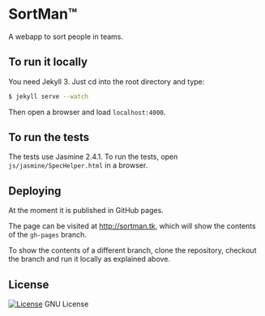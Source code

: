 # SortMan&trade;

A webapp to sort people in teams.


## To run it locally

You need Jekyll 3. Just cd into the root directory and type:

```bash
$ jekyll serve --watch
```

Then open a browser and load `localhost:4000`.


## To run the tests

The tests use Jasmine 2.4.1. 
To run the tests, open `js/jasmine/SpecHelper.html` in a browser.


## Deploying

At the moment it is published in GitHub pages.

The page can be visited at http://sortman.tk, which will show the contents of the `gh-pages` branch.

To show the contents of a different branch, clone the repository, checkout the branch and run it locally as explained above.


## License

[![License](https://img.shields.io/badge/gnu-license-green.svg?style=flat)](https://opensource.org/licenses/GPL-2.0)
GNU License
